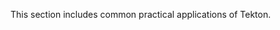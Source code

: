 <!--
---
title: "How-to Guides"
linkTitle: "How-to Guides"
weight: 4
description: >
  Guides to help you complete a specific goal
---
-->

This section includes common practical applications of Tekton.
